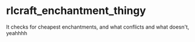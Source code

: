 # rlcraft_enchantment_thingy
It checks for cheapest enchantments, and what conflicts and what doesn't, yeahhhh
